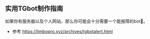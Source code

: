 ## 实用TGbot制作指南
如果你有服务器以及个人网站，那么你可能会十分需要一个能报障的bot🤖。
- 参考 https://limbopro.xyz/archives/tgbotalert.html
